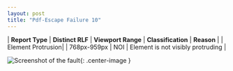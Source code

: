 ```yaml
---
layout: post
title: "Pdf-Escape Failure 10"
---
```

| **Report Type** | **Distinct RLF** | **Viewport Range** | **Classification** | **Reason** |
| Element Protrusion|  | 768px-959px | NOI | Element is not visibly protruding | 

![Screenshot of the fault](../../../assets/images/Pdf-Escape/fault10/overflow-Width863.png){: .center-image }